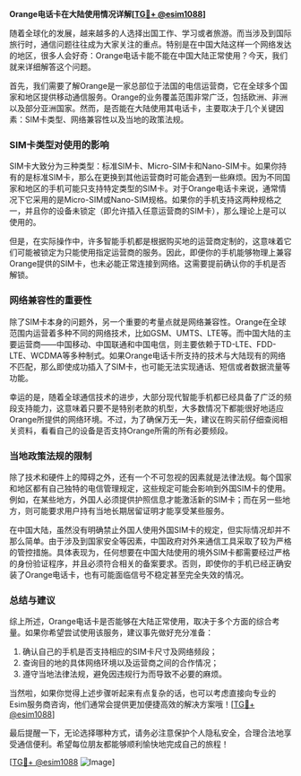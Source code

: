 **Orange电话卡在大陆使用情况详解[[TG💪+ @esim1088](https://t.me/s/esim1088)]**

随着全球化的发展，越来越多的人选择出国工作、学习或者旅游。而当涉及到国际旅行时，通信问题往往成为大家关注的重点。特别是在中国大陆这样一个网络发达的地区，很多人会好奇：Orange电话卡能不能在中国大陆正常使用？今天，我们就来详细解答这个问题。

首先，我们需要了解Orange是一家总部位于法国的电信运营商，它在全球多个国家和地区提供移动通信服务。Orange的业务覆盖范围非常广泛，包括欧洲、非洲以及部分亚洲国家。然而，是否能在大陆使用其电话卡，主要取决于几个关键因素：SIM卡类型、网络兼容性以及当地的政策法规。

### SIM卡类型对使用的影响

SIM卡大致分为三种类型：标准SIM卡、Micro-SIM卡和Nano-SIM卡。如果你持有的是标准SIM卡，那么在更换到其他运营商时可能会遇到一些麻烦。因为不同国家和地区的手机可能只支持特定类型的SIM卡。对于Orange电话卡来说，通常情况下它采用的是Micro-SIM或Nano-SIM规格。如果你的手机支持这两种规格之一，并且你的设备未锁定（即允许插入任意运营商的SIM卡），那么理论上是可以使用的。

但是，在实际操作中，许多智能手机都是根据购买地的运营商定制的，这意味着它们可能被锁定为只能使用指定运营商的服务。因此，即便你的手机能够物理上兼容Orange提供的SIM卡，也未必能正常连接到网络。这需要提前确认你的手机是否解锁。

### 网络兼容性的重要性

除了SIM卡本身的问题外，另一个重要的考量点就是网络兼容性。Orange在全球范围内运营着多种不同的网络技术，比如GSM、UMTS、LTE等。而中国大陆的主要运营商——中国移动、中国联通和中国电信，则主要依赖于TD-LTE、FDD-LTE、WCDMA等多种制式。如果Orange电话卡所支持的技术与大陆现有的网络不匹配，那么即使成功插入了SIM卡，也可能无法实现通话、短信或者数据流量等功能。

幸运的是，随着全球通信技术的进步，大部分现代智能手机都已经具备了广泛的频段支持能力，这意味着只要不是特别老款的机型，大多数情况下都能很好地适应Orange所提供的网络环境。不过，为了确保万无一失，建议在购买前仔细查阅相关资料，看看自己的设备是否支持Orange所需的所有必要频段。

### 当地政策法规的限制

除了技术和硬件上的障碍之外，还有一个不可忽视的因素就是法律法规。每个国家和地区都有自己独特的电信管理规定，这些规定可能会影响到外国SIM卡的使用。例如，在某些地方，外国人必须提供护照信息才能激活新的SIM卡；而在另一些地方，则可能要求用户持有当地长期居留证明才能享受某些服务。

在中国大陆，虽然没有明确禁止外国人使用外国SIM卡的规定，但实际情况却并不那么简单。由于涉及到国家安全等因素，中国政府对外来通信工具采取了较为严格的管控措施。具体表现为，任何想要在中国大陆使用的境外SIM卡都需要经过严格的身份验证程序，并且必须符合相关的备案要求。否则，即使你的手机已经正确安装了Orange电话卡，也有可能面临信号不稳定甚至完全失效的情况。

### 总结与建议

综上所述，Orange电话卡是否能够在大陆正常使用，取决于多个方面的综合考量。如果你希望尝试使用该服务，建议事先做好充分准备：

1. 确认自己的手机是否支持相应的SIM卡尺寸及网络频段；
2. 查询目的地的具体网络环境以及运营商之间的合作情况；
3. 遵守当地法律法规，避免因违规行为而导致不必要的麻烦。

当然啦，如果你觉得上述步骤听起来有点复杂的话，也可以考虑直接向专业的Esim服务商咨询，他们通常会提供更加便捷高效的解决方案哦！[[TG💪+ @esim1088](https://t.me/s/esim1088)]

最后提醒一下，无论选择哪种方式，请务必注意保护个人隐私安全，合理合法地享受通信便利。希望每位朋友都能够顺利愉快地完成自己的旅程！

[[TG💪+ @esim1088](https://t.me/s/esim1088) ![Image](https://i.postimg.cc/4NQfJmqS/Snipaste-2025-05-13-00-14-12.png)]